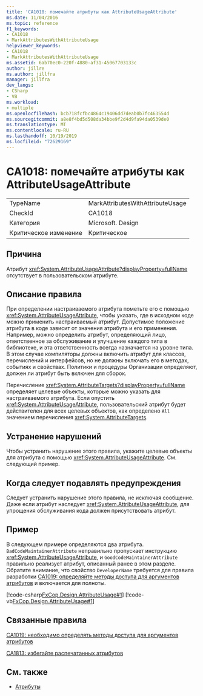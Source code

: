 ```yaml
---
title: 'CA1018: помечайте атрибуты как AttributeUsageAttribute'
ms.date: 11/04/2016
ms.topic: reference
f1_keywords:
- CA1018
- MarkAttributesWithAttributeUsage
helpviewer_keywords:
- CA1018
- MarkAttributesWithAttributeUsage
ms.assetid: 6ab70ec0-220f-4880-af31-45067703133c
author: jillre
ms.author: jillfra
manager: jillfra
dev_langs:
- CSharp
- VB
ms.workload:
- multiple
ms.openlocfilehash: bcb718fcfbc4864c19406dd7deab0b7fc463554d
ms.sourcegitcommit: a8e8f4bd5d508da34bbe9f2d4d9fa94da0539de0
ms.translationtype: MT
ms.contentlocale: ru-RU
ms.lasthandoff: 10/19/2019
ms.locfileid: "72629169"
---
```

# <a name="ca1018-mark-attributes-with-attributeusageattribute"></a>CA1018: помечайте атрибуты как AttributeUsageAttribute

|||
|-|-|
|TypeName|MarkAttributesWithAttributeUsage|
|CheckId|CA1018|
|Категория|Microsoft. Design|
|Критическое изменение|Критическое|

## <a name="cause"></a>Причина
Атрибут <xref:System.AttributeUsageAttribute?displayProperty=fullName> отсутствует в пользовательском атрибуте.

## <a name="rule-description"></a>Описание правила
При определении настраиваемого атрибута пометьте его с помощью <xref:System.AttributeUsageAttribute>, чтобы указать, где в исходном коде можно применить настраиваемый атрибут. Допустимое положение атрибута в коде зависит от значения атрибута и его применения. Например, можно определить атрибут, определяющий лицо, ответственное за обслуживание и улучшение каждого типа в библиотеке, и эта ответственность всегда назначается на уровне типа. В этом случае компиляторы должны включить атрибут для классов, перечислений и интерфейсов, но не должны включать его в методах, событиях и свойствах. Политики и процедуры Организации определяют, должен ли атрибут быть включен для сборок.

Перечисление <xref:System.AttributeTargets?displayProperty=fullName> определяет целевые объекты, которые можно указать для настраиваемого атрибута. Если опустить <xref:System.AttributeUsageAttribute>, пользовательский атрибут будет действителен для всех целевых объектов, как определено `All` значением перечисления <xref:System.AttributeTargets>.

## <a name="how-to-fix-violations"></a>Устранение нарушений
Чтобы устранить нарушение этого правила, укажите целевые объекты для атрибута с помощью <xref:System.AttributeUsageAttribute>. См. следующий пример.

## <a name="when-to-suppress-warnings"></a>Когда следует подавлять предупреждения
Следует устранить нарушение этого правила, не исключая сообщение. Даже если атрибут наследует <xref:System.AttributeUsageAttribute>, для упрощения обслуживания кода должен присутствовать атрибут.

## <a name="example"></a>Пример
В следующем примере определяются два атрибута. `BadCodeMaintainerAttribute` неправильно пропускает инструкцию <xref:System.AttributeUsageAttribute>, и `GoodCodeMaintainerAttribute` правильно реализует атрибут, описанный ранее в этом разделе. Обратите внимание, что свойство `DeveloperName` требуется для правила разработки [CA1019: определяйте методы доступа для аргументов атрибутов](../code-quality/ca1019.md) и включается для полноты.

[!code-csharp[FxCop.Design.AttributeUsage#1](../code-quality/codesnippet/CSharp/ca1018-mark-attributes-with-attributeusageattribute_1.cs)]
[!code-vb[FxCop.Design.AttributeUsage#1](../code-quality/codesnippet/VisualBasic/ca1018-mark-attributes-with-attributeusageattribute_1.vb)]

## <a name="related-rules"></a>Связанные правила
[CA1019: необходимо определять методы доступа для аргументов атрибутов](../code-quality/ca1019.md)

[CA1813: избегайте распечатанных атрибутов](../code-quality/ca1813.md)

## <a name="see-also"></a>См. также

- [Атрибуты](/dotnet/standard/design-guidelines/attributes)
